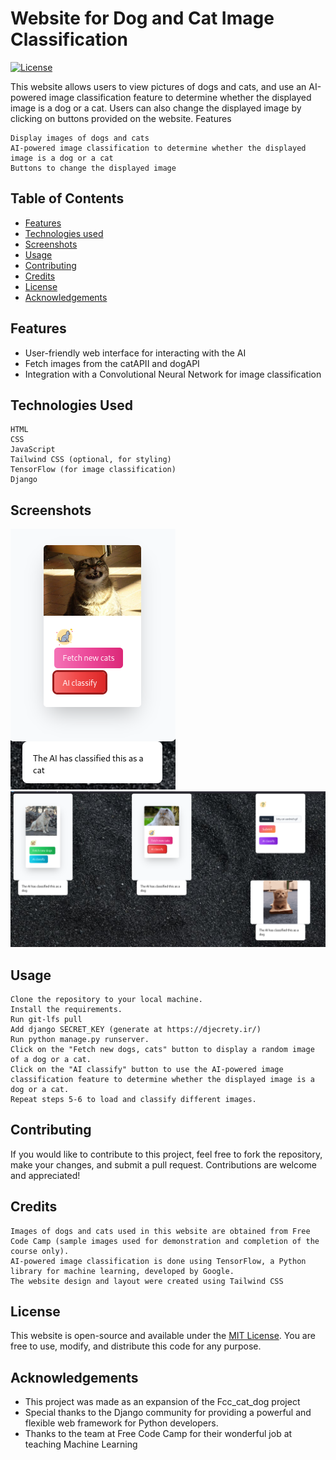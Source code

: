 # Website for Dog and Cat Image Classification

[![License](https://img.shields.io/badge/license-MIT-blue.svg)](LICENSE)

This website allows users to view pictures of dogs and cats, and use an AI-powered image classification feature to determine whether the displayed image is a dog or a cat. Users can also change the displayed image by clicking on buttons provided on the website.
Features

    Display images of dogs and cats
    AI-powered image classification to determine whether the displayed image is a dog or a cat
    Buttons to change the displayed image

## Table of Contents

- [Features](#features)
- [Technologies used](#technologies-used)
- [Screenshots](#screenshots)
- [Usage](#usage)
- [Contributing](#contributing)
- [Credits](#Credits)
- [License](#license)
- [Acknowledgements](#acknowledgements)

## Features

- User-friendly web interface for interacting with the AI
- Fetch images from the catAPII and dogAPI
- Integration with a Convolutional Neural Network for image classification

## Technologies Used

    HTML
    CSS
    JavaScript
    Tailwind CSS (optional, for styling)
    TensorFlow (for image classification)
    Django

## Screenshots

![Screenshot screenshot](001.png)
![Screenshot screenshot](002.png)

## Usage

    Clone the repository to your local machine.
    Install the requirements.
    Run git-lfs pull
    Add django SECRET_KEY (generate at https://djecrety.ir/)
    Run python manage.py runserver.
    Click on the "Fetch new dogs, cats" button to display a random image of a dog or a cat.
    Click on the "AI classify" button to use the AI-powered image classification feature to determine whether the displayed image is a dog or a cat.
    Repeat steps 5-6 to load and classify different images.


## Contributing

If you would like to contribute to this project, feel free to fork the repository, make your changes, and submit a pull request. Contributions are welcome and appreciated!

## Credits

    Images of dogs and cats used in this website are obtained from Free Code Camp (sample images used for demonstration and completion of the course only).
    AI-powered image classification is done using TensorFlow, a Python library for machine learning, developed by Google.
    The website design and layout were created using Tailwind CSS

## License

This website is open-source and available under the [MIT License](LICENSE). You are free to use, modify, and distribute this code for any purpose.

## Acknowledgements

- This project was made as an expansion of the Fcc_cat_dog project
- Special thanks to the Django community for providing a powerful and flexible web framework for Python developers.
- Thanks to the team at Free Code Camp for their wonderful job at teaching Machine Learning